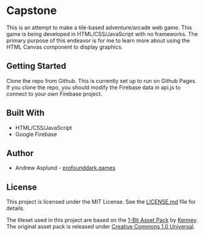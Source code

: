 # Capstone

This is an attempt to make a tile-based adventure/arcade web game. This game is being developed in HTML/CSS/JavaScript with no frameworks. The primary purpose of this endeavor is for me to learn more about using the HTML Canvas component to display graphics.

## Getting Started
Clone the repo from Github. This is currently set up to run on Github Pages. If you clone the repo, you should modify the Firebase data in api.js to connect to your own Firebase project.

## Built With
* HTML/CSS/JavaScript
* Google Firebase
  
## Author
* Andrew Asplund - [profounddark.games](https://profounddark.games/)

## License
This project is licensed under the MIT License. See the [LICENSE.md](./LICENSE.md) file for details.

The tileset used in this project are based on the [1-Bit Asset Pack](https://kenney.nl/assets/bit-pack) by [Kenney](https://kenney.nl/). The original asset pack is released under [Creative Commons 1.0 Universal](https://creativecommons.org/publicdomain/zero/1.0/).

